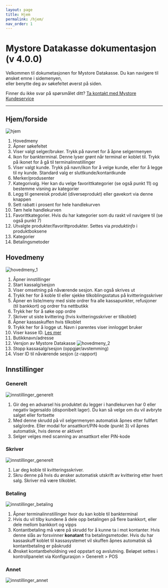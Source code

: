 ```yaml
---
layout: page
title: Hjem
permalink: /hjem/
nav_order: 1
---
```


# Mystore Datakasse dokumentasjon (v 4.0.0)
Velkommen til dokumetasjonen for Mystore Datakasse. Du kan navigere til ønsket emne i sidemenyen,<br> eller benytte deg av søkefeltet øverst på siden. 

Finner du ikke svar på spørsmålet ditt? [Ta kontakt med Mystore Kundeservice](https://www.mystore.no/kontakt-oss) 

--- 

## Hjem/forside
![hjem](/pos-doc/assets/images/dokumentasjon_index_page.jpg)

1. Hovedmeny
2. Åpner søkefeltet
3. Viser valgt selger/bruker. Trykk på navnet for å åpne selgermenyen
4. Ikon for bankterminal. Denne lyser grønt når terminal er koblet til. Trykk på ikonet for å gå til terminalinnstillinger
5. Viser valgt kunde. Trykk på navn/ikon for å velge kunde, eller for å legge til ny kunde. Standard valg er sluttkunde/kontantkunde
6. Merker/produsenter
7. Kategorivalg. Her kan du velge favorittkategorier (se også punkt 11) og bestemme visning av kategorier
8. Legg til genereisk produkt (diverseprodukt) eller gavekort via denne knappen
9. Sett rabatt i prosent for hele handlekurven
10. Tøm hele handlekurven
11. Favorittkategorier. Hvis du har kategorier som du raskt vil navigere til (se også punkt 7)
12. Utvalgte produkter/favorittprodukter. Settes via _produktinfo_ i produktboksene
13. Kategorier
14. Betalingsmetoder

## Hovedmeny
![hovedmeny_1](/pos-doc/assets/images/dokumentasjon_hovedmeny_1.jpg)

1. Åpner innstillinger
2. Start kassalg/sesjon
3. Viser omsetning på nåværende sesjon. Kan også skrives ut
4. Trykk her for å koble til eller sjekke tilkoblingsstatus på kvitteringsskriver 
5. Åpner en liste/meny med siste ordrer fra alle kassapunkter, refusjoner (til bankkort) og ordrer fra nettbutikk
6. Trykk her for å søke opp ordre
7. Skriver ut siste kvittering (hvis kvitteringsskriver er tilkoblet)
8. Åpner kassaskuffen hvis tilkoblet
9. Trykk her for å logge ut. Navn i parentes viser innlogget bruker
10. Viser kasse ID. [Les mer](https://mystoreno.github.io/pos-doc/kom-i-gang/kassapunkter/)
11. Butikknavn/adresse
12. Versjon av Mystore Datakasse
![hovedmeny_2](/pos-doc/assets/images/dokumentasjon_hovedmeny_2.jpg)
13. Stopp kassasalg/sesjon (oppgjør/avstemming)
14. Viser ID til nåværende sesjon (z-rapport)

## Innstillinger
### Generelt
![innstillinger_generelt](/pos-doc/assets/images/dokumentasjon_innstilinger_generelt.jpg)

1. Gir deg en advarsel his produktet du legger i handlekurven har 0 eller
negativ lagersaldo (disponibelt lager). Du kan så velge om du vil avbryte salget eller fortsette 
2. Med denne skrudd på vil selgermenyen automatisk åpnes etter fullført salg/ordre. Eller modal for ansattkort/PIN-kode (punkt 3) vil åpnes automatisk, hvis denne er aktivert
3. Selger velges med scanning av ansattkort eller PIN-kode

### Skriver
![innstillinger_generelt](/pos-doc/assets/images/dokumentasjon_innstilinger_skriver.jpg)

1. Lar deg koble til kvitteringsskriver.
2. Skru denne på hvis du ønsker automatisk utskrift av kvittering etter hvert salg. Skriver må være tilkoblet.

### Betaling
![innstillinger_betaling](/pos-doc/assets/images/dokumentasjon_innstilinger_betaling.jpg)

1. Åpner terminalinnstillinger hvor du kan koble til bankterminal
2. Hvis du vil tilby kundene å dele opp betalingen på flere bankkort, eller dele mellom bankkort og vipps 
3. Kontantbetaling må være på skrudd for å kunne ta i mot kontanter. Hvis denne slås av forsvinner **konatant** fra betalingsmetoder. Hvis du har kassaskuff koblet til kassasystemet vil skuffen åpnes automatisk så kontantbetaling er påskrudd
4. Ønsket kontantbeholdning ved oppstart og avslutning. Beløpet settes i kontrollpanelet via Konfigurasjon > Generelt > POS

### Annet
![innstillinger_annet](/pos-doc/assets/images/dokumentasjon_innstilinger_annet.jpg)



